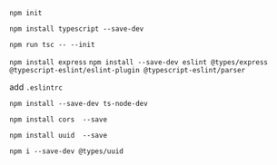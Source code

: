 
`npm init`

`npm install typescript --save-dev`

`npm run tsc -- --init`

`npm install express`
`npm install --save-dev eslint @types/express @typescript-eslint/eslint-plugin @typescript-eslint/parser`

add `.eslintrc`

`npm install --save-dev ts-node-dev`

`npm install cors  --save`

`npm install uuid  --save`

`npm i --save-dev @types/uuid`
